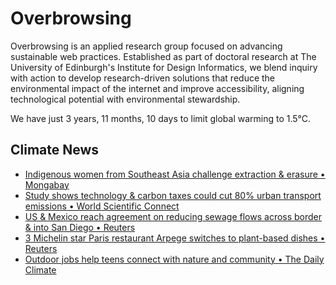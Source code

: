 # Overbrowsing

Overbrowsing is an applied research group focused on advancing sustainable web practices. Established as part of doctoral research at The University of Edinburgh's Institute for Design Informatics, we blend inquiry with action to develop research-driven solutions that reduce the environmental impact of the internet and improve accessibility, aligning technological potential with environmental stewardship.

<!-- clock-time -->
We have just 3 years, 11 months, 10 days to limit global warming to 1.5°C.
<!-- /clock-time -->

## Climate News
<!-- clock-news -->
- [Indigenous women from Southeast Asia challenge extraction & erasure • Mongabay](https://news.mongabay.com/2025/07/across-southeast-asia-indigenous-women-challenge-extraction-and-erasure/ )
- [Study shows technology & carbon taxes could cut 80% urban transport emissions • World Scientific Connect](https://www.worldscientific.com/doi/abs/10.1142/S2010007825400019 )
- [US & Mexico reach agreement on reducing sewage flows across border & into San Diego • Reuters](https://www.reuters.com/sustainability/climate-energy/us-mexico-reach-agreement-reducing-sewage-flows-across-border-into-san-diego-2025-07-24/ )
- [3 Michelin star Paris restaurant Arpege switches to plant-based dishes • Reuters](https://www.reuters.com/lifestyle/three-michelin-star-paris-restaurant-arpege-switches-plant-based-dishes-2025-07-25/ )
- [Outdoor jobs help teens connect with nature and community • The Daily Climate](https://www.dailyclimate.org/outdoor-jobs-help-teens-connect-with-nature-and-community-2673754114.html )
<!-- /clock-news -->
